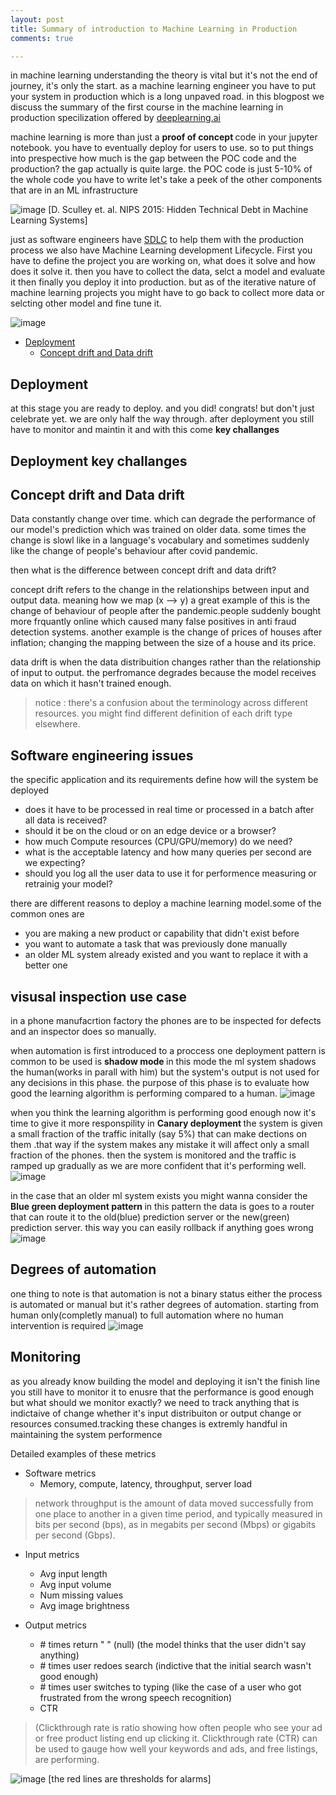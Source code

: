 ```yaml
---
layout: post
title: Summary of introduction to Machine Learning in Production
comments: true

---
```

in machine learning understanding the theory is vital but it's not the end of journey, it's only the start.
as a machine learning engineer you have to put your system in production which is a long unpaved road. in this blogpost we discuss the summary of the first course in the machine learning in production specilization offered by [deeplearning.ai](https://www.deeplearning.ai/)

machine learning is more than just a <b> proof of concept </b> code in your jupyter notebook. you have to eventually deploy for users to use. so to put things into prespective how much is the gap between the POC code and the production?
the gap actually is quite large. the POC code is just 5-10% of the whole code you have to write
let's take a peek of the other components that are in an ML infrastructure 

![image](https://user-images.githubusercontent.com/40968723/186566292-3c580812-247b-44dd-9617-2a4855dd89fb.png)
[D. Sculley et. al. NIPS 2015: Hidden Technical Debt in Machine Learning Systems]

just as software engineers have [SDLC](https://www.synopsys.com/glossary/what-is-sdlc.html#:~:text=The%20Software%20Development%20Life%20Cycle%20(SDLC)%20is%20a%20structured%20process,all%20customer%20expectations%20and%20demands.]) to help them with the production process we also have  Machine Learning development Lifecycle.
First you have to define the project you are working on, what does it solve and how does it solve it. then you have to collect the data, selct a model and evaluate it then finally you deploy it into production. but as of the iterative nature of machine learning projects you might have to go back to collect more data or selcting other model and fine tune it.

![image](https://user-images.githubusercontent.com/40968723/186568227-2e125949-5557-41d7-99cd-2217db6c12c2.png)

- [Deployment](#deployment)
    - [Concept drift and Data drift](Concept-drift-and-Data-drift)
   
    

## Deployment 
at this stage you are ready to deploy. and you did! congrats! but don't just celebrate yet. we are only half the way through. after deployment you still have to monitor and maintin it and with this come <b> key challanges </b>
## Deployment key challanges

## Concept drift and Data drift
Data constantly change over time. which can degrade the performance of our model's prediction which was trained on older data. some times the change is slowl like in a language's vocabulary and sometimes suddenly like the change of people's behaviour after covid pandemic.

then what is the difference between concept drift and data drift?

concept drift refers to the change in the relationships between input and output data. meaning how we map (x --> y)
a great example of this is the change of behaviour of people after the pandemic.people suddenly bought more frquantly online which caused many false positives in  anti fraud detection systems.
another example is the change of prices of houses after inflation; changing the mapping between the size of a house and its price.

data drift is when the data distribuition changes rather than the relationship of input to output. the perfromance degrades because the model receives data on which it hasn't trained enough.
> notice : there's a confusion about the terminology across different resources. you might find different definition of each drift type elsewhere.

## Software engineering issues
the specific application and its requirements define how will the system be deployed 
- does it have to be processed in real time or processed in a batch after all data is received?
- should it be on the cloud or on an edge device or a browser?
- how much Compute resources (CPU/GPU/memory) do we need?
- what is the acceptable latency and how many queries per second are we expecting?
- should you log all the user data to use it for performence measuring or retrainig your model?


there are different reasons to deploy a machine learning model.some of the common ones are 
- you are making a new product or capability that didn't exist before
- you want to automate a task that was previously done manually
- an older ML system already existed and you want to replace it with a better one
## visusal inspection use case

in a phone manufacrtion factory the phones are to be inspected for defects and an inspector does so manually.

when automation is first introduced to a proccess one deployment pattern is common to be used is <b> shadow mode </b>
in this mode the ml system shadows the human(works in parall with him) but the system's output is not used for any decisions in this phase. the purpose of this phase is to evaluate how good the learning algorithm is performing compared to a human.
![image](https://user-images.githubusercontent.com/40968723/188463754-f1dbde6f-665f-4be4-ab07-9c34cbffaacc.png)


when you think the learning algorithm is performing good enough now it's time to give it more responspility
in <b> Canary deployment </b> the system is given a small fraction of the traffic initally (say 5%) that can make dections on them .that way if the system makes any mistake it will affect only a small fraction of the phones.
then the system is monitored and the traffic is ramped up gradually as we are more confident that it's performing well.
![image](https://user-images.githubusercontent.com/40968723/188463810-762ada42-c84a-4b05-b19d-6f565f085f55.png)

in the case that an older ml system exists you might wanna consider the <b> Blue green deployment pattern </b> in this pattern the data is goes to a router that can route it to the old(blue) prediction server or the new(green) prediction server. this way you can easily rollback if anything goes wrong
![image](https://user-images.githubusercontent.com/40968723/188463986-8b1ca798-9f3d-4f2c-8432-96df1be87cd6.png)
## Degrees of automation
one thing to note is that automation is not a binary status either the process is automated or manual but it's rather degrees of automation. starting from human only(completly manual) to full automation where no human intervention is required 
![image](https://user-images.githubusercontent.com/40968723/188472858-8ba46196-3165-4219-8d52-d0dddc526e80.png)

## Monitoring
as you already know building the model and deploying it isn't the finish line you still have to monitor it to enusre that the performance is good enough 
but what should we monitor exactly? 
we need to track anything that is indictaive of change whether it's input distribuiton or output change or resources consumed.tracking these changes is extremly handful in maintaining the system performence

Detailed examples of these metrics

- Software metrics
    - Memory, compute, latency, throughput, server load
 > network throughput is the amount of data moved successfully from one place to another in a given time period, and typically measured in bits per second (bps), as in megabits per second (Mbps) or gigabits per second (Gbps).
 
- Input metrics
    - Avg input length
    - Avg input volume
    - Num missing values
    - Avg image brightness

- Output metrics
    - \# times return " " (null) (the model thinks that the user didn't say anything)
    - \# times user redoes search (indictive that the initial search wasn't good enough)
    - \# times user switches to typing (like the case of a user who got frustrated from the wrong speech recognition)
    -  CTR 
> (Clickthrough rate is ratio showing how often people who see your ad or free product listing end up clicking it. Clickthrough rate (CTR) can be used to gauge how well your keywords and ads, and free listings, are performing.

![image](https://user-images.githubusercontent.com/40968723/188485448-9c1e5f30-a52b-4092-ae02-d28840a05e98.png)
[the red lines are thresholds for alarms]

